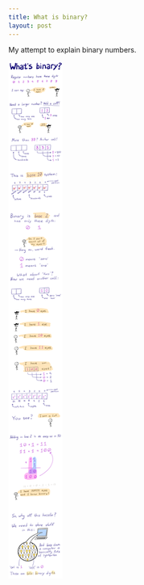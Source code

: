 ```yaml
---
title: What is binary?
layout: post
---
```


My attempt to explain binary numbers.

![](/images/posts/binary.png)